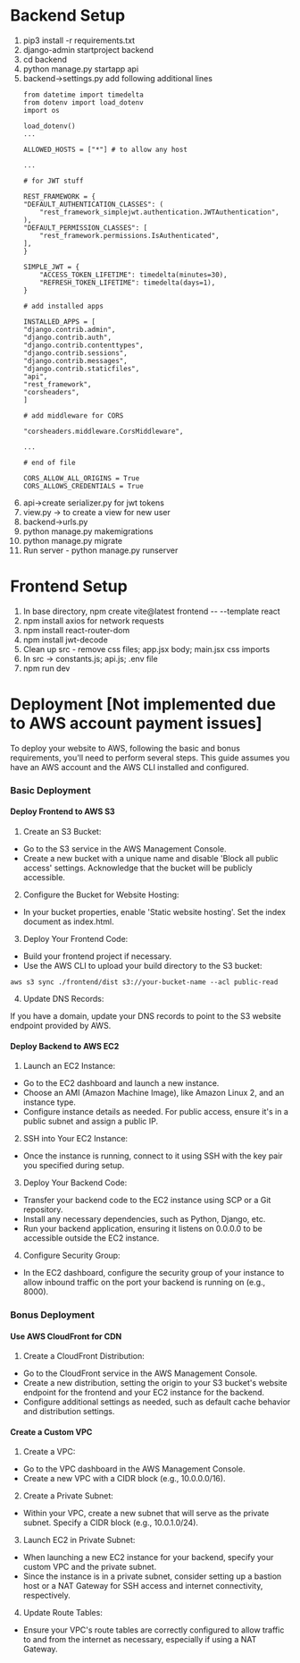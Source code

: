 # Backend Setup

1. pip3 install -r requirements.txt
2. django-admin startproject backend
3. cd backend
4. python manage.py startapp api
5. backend->settings.py add following additional lines 
    ```
    from datetime import timedelta
    from dotenv import load_dotenv
    import os

    load_dotenv()
    ...

    ALLOWED_HOSTS = ["*"] # to allow any host

    ...

    # for JWT stuff

    REST_FRAMEWORK = {
    "DEFAULT_AUTHENTICATION_CLASSES": (
        "rest_framework_simplejwt.authentication.JWTAuthentication",
    ),
    "DEFAULT_PERMISSION_CLASSES": [
        "rest_framework.permissions.IsAuthenticated",
    ],
    }

    SIMPLE_JWT = {
        "ACCESS_TOKEN_LIFETIME": timedelta(minutes=30),
        "REFRESH_TOKEN_LIFETIME": timedelta(days=1),
    }

    # add installed apps 

    INSTALLED_APPS = [
    "django.contrib.admin",
    "django.contrib.auth",
    "django.contrib.contenttypes",
    "django.contrib.sessions",
    "django.contrib.messages",
    "django.contrib.staticfiles",
    "api",
    "rest_framework",
    "corsheaders",
    ]

    # add middleware for CORS

    "corsheaders.middleware.CorsMiddleware",

    ...

    # end of file

    CORS_ALLOW_ALL_ORIGINS = True
    CORS_ALLOWS_CREDENTIALS = True
    ```
6. api->create serializer.py for jwt tokens
7. view.py -> to create a view for new user
8. backend->urls.py
9. python manage.py makemigrations
10. python manage.py migrate
11. Run server - python manage.py runserver

# Frontend Setup

1. In base directory, npm create vite@latest frontend -- --template react
2. npm install axios for network requests
3. npm install react-router-dom
4. npm install jwt-decode
5. Clean up src - remove css files; app.jsx body; main.jsx css imports
6. In src -> constants.js; api.js; .env file
7. npm run dev

# Deployment [Not implemented due to AWS account payment issues]

To deploy your website to AWS, following the basic and bonus requirements, you'll need to perform several steps. This guide assumes you have an AWS account and the AWS CLI installed and configured.

### Basic Deployment

#### Deploy Frontend to AWS S3

1. Create an S3 Bucket:

- Go to the S3 service in the AWS Management Console.
- Create a new bucket with a unique name and disable 'Block all public access' settings. Acknowledge that the bucket will be publicly accessible.

2. Configure the Bucket for Website Hosting:

- In your bucket properties, enable 'Static website hosting'. Set the index document as index.html.

3. Deploy Your Frontend Code:

- Build your frontend project if necessary.
- Use the AWS CLI to upload your build directory to the S3 bucket:
```
aws s3 sync ./frontend/dist s3://your-bucket-name --acl public-read
```

4. Update DNS Records:

If you have a domain, update your DNS records to point to the S3 website endpoint provided by AWS.

#### Deploy Backend to AWS EC2

1. Launch an EC2 Instance:

- Go to the EC2 dashboard and launch a new instance.
- Choose an AMI (Amazon Machine Image), like Amazon Linux 2, and an instance type.
- Configure instance details as needed. For public access, ensure it's in a public subnet and assign a public IP.

2. SSH into Your EC2 Instance:

- Once the instance is running, connect to it using SSH with the key pair you specified during setup.

3. Deploy Your Backend Code:

- Transfer your backend code to the EC2 instance using SCP or a Git repository.
- Install any necessary dependencies, such as Python, Django, etc.
- Run your backend application, ensuring it listens on 0.0.0.0 to be accessible outside the EC2 instance.

4. Configure Security Group:

- In the EC2 dashboard, configure the security group of your instance to allow inbound traffic on the port your backend is running on (e.g., 8000).

### Bonus Deployment

#### Use AWS CloudFront for CDN

1. Create a CloudFront Distribution:
- Go to the CloudFront service in the AWS Management Console.
- Create a new distribution, setting the origin to your S3 bucket's website endpoint for the frontend and your EC2 instance for the backend.
- Configure additional settings as needed, such as default cache behavior and distribution settings.

#### Create a Custom VPC

1. Create a VPC:

- Go to the VPC dashboard in the AWS Management Console.
- Create a new VPC with a CIDR block (e.g., 10.0.0.0/16).

2. Create a Private Subnet:

- Within your VPC, create a new subnet that will serve as the private subnet. Specify a CIDR block (e.g., 10.0.1.0/24).

3. Launch EC2 in Private Subnet:

- When launching a new EC2 instance for your backend, specify your custom VPC and the private subnet.
- Since the instance is in a private subnet, consider setting up a bastion host or a NAT Gateway for SSH access and internet connectivity, respectively.

4. Update Route Tables:

- Ensure your VPC's route tables are correctly configured to allow traffic to and from the internet as necessary, especially if using a NAT Gateway.


